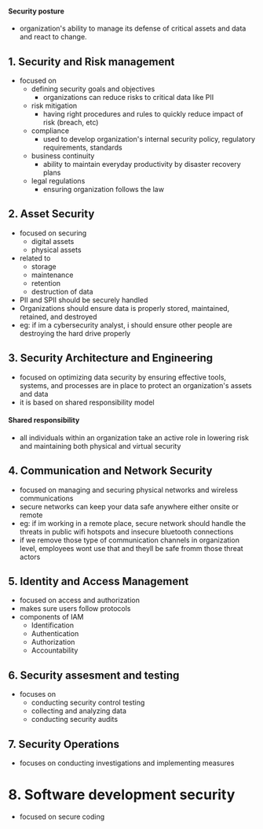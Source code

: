 #### Security posture
- organization's ability to manage its defense of critical assets and data and react to change.

## 1. Security and Risk management
- focused on
  - defining security goals and objectives
    - organizations can reduce risks to critical data like PII
  - risk mitigation
    - having right procedures and rules to quickly reduce impact of risk (breach, etc)
  - compliance
    - used to develop organization's internal security policy, regulatory requirements, standards
  - business continuity
    - ability to maintain everyday productivity by disaster recovery plans
  - legal regulations
    - ensuring organization follows the law

## 2. Asset Security
- focused on securing
  - digital assets
  - physical assets
- related to
  - storage
  - maintenance
  - retention
  - destruction of data
- PII and SPII should be securely handled
- Organizations should ensure data is properly stored, maintained, retained, and destroyed
- eg: if im a cybersecurity analyst, i should ensure other people are destroying the hard drive properly

## 3. Security Architecture and Engineering
- focused on optimizing data security by ensuring effective tools, systems, and processes are in place to protect an organization's assets and data
- it is based on shared responsibility model

#### Shared responsibility
- all individuals within an organization take an active role in lowering risk and maintaining both physical and virtual security

## 4. Communication and Network Security
- focused on managing and securing physical networks and wireless communications
- secure networks can keep your data safe anywhere either onsite or remote
- eg: if im working in a remote place, secure network should handle the threats in public wifi hotspots and insecure bluetooth connections
- if we remove those type of communication channels in organization level, employees wont use that and theyll be safe fromm those threat actors

## 5. Identity and Access Management
- focused on access and authorization
- makes sure users follow protocols
- components of IAM
  - Identification 
  - Authentication
  - Authorization
  - Accountability

## 6. Security assesment and testing
- focuses on
  - conducting security control testing
  - collecting and analyzing data
  - conducting security audits

## 7. Security Operations
- focuses on conducting investigations and implementing measures

# 8. Software development security
- focused on secure coding
